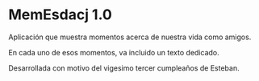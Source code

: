 # MemEsdacj 1.0

Aplicación que muestra momentos acerca de nuestra vida como amigos.

En cada uno de esos momentos, va incluido un texto dedicado.

Desarrollada con motivo del vigesimo tercer cumpleaños de Esteban.
